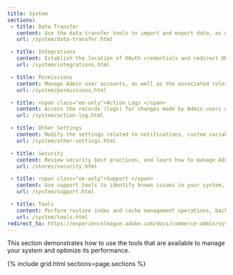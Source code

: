 ```yaml
---
title: System
sections:
 - title: Data Transfer
   content: Use the data transfer tools to import and export data, as well as manage product, pricing, customer, and tax rate data.
   url: /system/data-transfer.html

 - title: Integrations
   content: Establish the location of OAuth credentials and redirect URL for third-party integrations, and identify available API resources. Discover resources to extend the native capabilities of Magento.
   url: /system/integrations.html

 - title: Permissions
   content: Manage Admin user accounts, as well as the associated roles and permissions that control their access to sites and functional areas in the Admin.
   url: /system/permissions.html

 - title: <span class="ee-only">Action Logs </span>
   content: Access the records (logs) for changes made by Admin users working in your store.
   url: /system/action-log.html

 - title: Other Settings
   content: Modify the settings related to notifications, custom variables, and encryption keys.
   url: /system/other-settings.html

 - title: Security
   content: Review security best practices, and learn how to manage Admin sessions and credentials, implement CAPTCHA, and manage website restrictions.
   url: /stores/security.html

 - title: <span class="ee-only">Support </span>
   content: Use support tools to identify known issues in your system, as well as optimize your sites.
   url: /system/support.html

 - title: Tools
   content: Perform routine index and cache management operations, back up the system, manage scheduled operations, and use an assortment of developer tools.
   url: /system/tools.html
redirect_to: https://experienceleague.adobe.com/docs/commerce-admin/systems/guide-overview.html
---
```


This section demonstrates how to use the tools that are available to manage your system and optimize its performance.

{% include grid.html sections=page.sections %}
